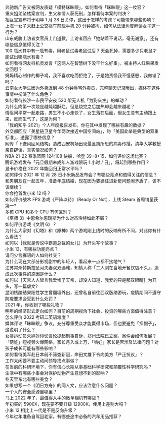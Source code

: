 奔驰新广告又被网友质疑「模特眯眯眼」，如何看待「眯眯眼」这一妆容？  
重庆姐弟坠楼案宣判，生父和情人获死刑，怎样看待本案的判决？  
相互宝宣布将于明年 1 月 28 日关停，这出于怎样的考虑？可能带来哪些影响？  
上海一女子未赶上公交挡车前玩手机 20 分钟被拘，如何从法律角度解读女子这一行为？  
山东威胁上访者女官员上门道歉，上访者回应「她站着不说话，毫无诚意」，还有哪些信息值得关注？  
100 瓶水其中有一瓶有毒，用老鼠试毒老鼠试后 7 天会死掉，需要多少只老鼠才能试出哪瓶水有毒？  
如何看待网友抖机灵发言「这两人在智慧树下没干什么好事」，被主持人红果果发文回怼？  
妈妈精心制作的椰子鸡，我不喜欢吃而拒绝了，于是她责怪我不懂感恩，我做错了吗？  
云南女大学生因为外卖迟到 48 分钟辱骂外卖员，完整聊天记录曝出，媒体在这件事情中扮演了什么角色？  
如何看待长沙一市民平安夜 520 架无人机「为狗庆生」的举动？  
为什么肉第一次烧是越炖越酥烂，但是烧完之后加热却会越来越老？  
情侣间平常一起走路，男生不小心走快了，女生落在后面，但女生没有主动跟上来，反而生气了，这是为何？  
「我的知乎 2021」个人年度报告发布，你在其中发现了哪些有趣的数据？  
外交部回应「美星链卫星今年两次接近中国空间站」，称「美国此举是典型的双重标准」，透露了哪些信息？  
网传「下送风回风结构」造成西安机场出现最匪夷所思的病毒传播，清华大学教授亲自辟谣，真实情况如何？  
NBA 21-22 赛季篮网 124:108 快船，哈登 39+8+15，如何评价这场比赛？  
腾讯游戏发布「元旦假期未成年人游戏限玩 1 小时 / 日」，将起到哪些作用？  
显卡价格在 2022 年能回归正常水平吗？  
如何评价 2021 年 12 月 28 日小米新品发布会？有哪些亮点和值得关注的信息？  
和男朋友在一起五年，准备年底结婚，现在因为婆婆住进新房问题闹矛盾了，该不该继续？  
你会抢首发小米 12 吗？  
如何评价战术 FPS 游戏《严阵以待》（Ready Or Not），上线 Steam 首周销量获第一?  
多核 CPU 和多个 CPU 有何区别？  
《巫师 3》中恩希尔恩瑞斯为什么对杰洛特如此不屑？  
如何评价游戏《文明 6》？  
为什么大家对《幻塔》和《原神》两个游戏刚上线时的反响有所不同，对此你有什么看法？  
如何以［我就是传说中霸道总裁的女儿］为开头写个故事？  
小米 12，有哪些功能亮点？  
请问少言寡语的人如何社交？  
为什么现在大部分影视剧中的年轻人，看起来一点都不接地气？  
江苏常州特斯拉坠河夫妻双双遇难，知情人称「二人刚在当地开餐饮店不久」，造成此次事件的原因是什么？  
如何以［天宫人人皆言我爱惨了天帝，却没人知道，我爱的只是那双眼睛］为开头，写一篇虐文?  
昆明核酸结果阳性学生曾翻墙外出，还曾私自前往西双版纳游玩，疫情期间不遵守防疫要求会受到什么处罚？  
2021 年，你收到了哪些礼物？  
明年的经济形式走向如何？目前的周期视角下社会、投资的哪些方面值得注意？  
怎么评价 2022 考研二英语难度？  
媒体评论「眯眯眼」争议，充分尊重受众才能赢得市场，但也要避免「扣帽子」，这说明了什么？  
女排运动员朱婷对诽谤言论提起刑事自诉，郑州法院已立案，案件会如何发展？  
「萌娃」短视频火爆网络，家长月入或上万，「啃娃」家长是否涉及法律问题？对孩子成长可能有哪些影响？  
如何看待美军赴日本前不筛查新冠，岸田文雄下令向美方「严正抗议」？  
工作太闲要不要主动问领导找点事做？  
在当前的科研环境下，你有信心长期从事基础科学研究和颠覆性科学研究吗？  
生活中有哪些小事会对保护动物产生意想不到的影响？  
冬天里东北有哪些美食？  
如果想写一个《明日方舟》的同人文，应该注意什么问题？  
一个人的安全感源自哪里？  
马上 2022 年了，最值得入手的微单相机有哪些？  
年初买的 5900X，现在要不要升级 12900K，使用上差别大吗？  
小米 12 相比上一代是不是反向升级？  
今年过年准备自驾回老家，有哪些途中必备的汽车用品推荐？  
